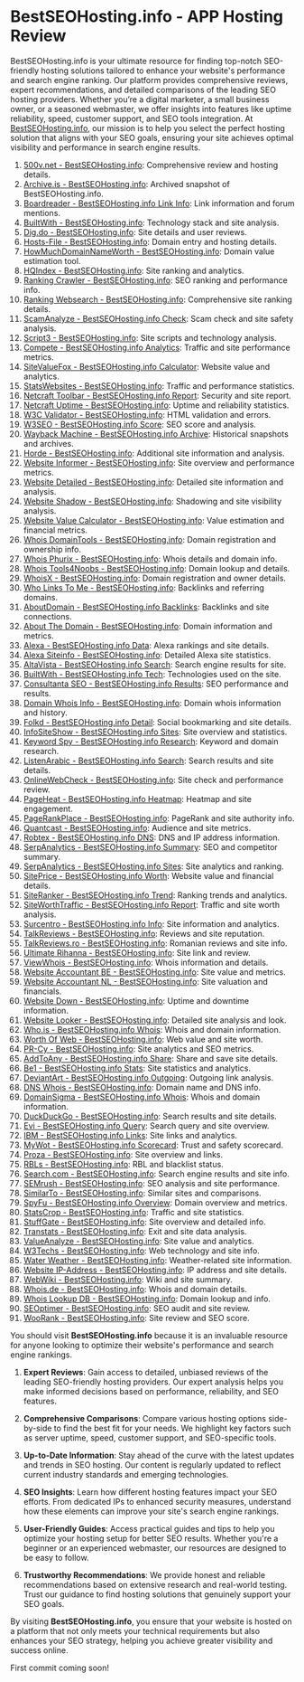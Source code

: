 # BestSEOHosting.info - APP Hosting Review
BestSEOHosting.info is your ultimate resource for finding top-notch SEO-friendly hosting solutions tailored to enhance your website's performance and search engine ranking. Our platform provides comprehensive reviews, expert recommendations, and detailed comparisons of the leading SEO hosting providers. Whether you’re a digital marketer, a small business owner, or a seasoned webmaster, we offer insights into features like uptime reliability, speed, customer support, and SEO tools integration. At [BestSEOHosting.info](https://bestseohosting.info), our mission is to help you select the perfect hosting solution that aligns with your SEO goals, ensuring your site achieves optimal visibility and performance in search engine results.

1. [500v.net - BestSEOHosting.info](http://500v.net/site/bestseohosting.info): Comprehensive review and hosting details.
2. [Archive.is - BestSEOHosting.info](http://archive.is/bestseohosting.info): Archived snapshot of BestSEOHosting.info.
3. [Boardreader - BestSEOHosting.info Link Info](http://boardreader.com/linkinfo/bestseohosting.info): Link information and forum mentions.
4. [BuiltWith - BestSEOHosting.info](http://builtwith.com/bestseohosting.info): Technology stack and site analysis.
5. [Dig.do - BestSEOHosting.info](http://dig.do/bestseohosting.info): Site details and user reviews.
6. [Hosts-File - BestSEOHosting.info](http://hosts-file.net/default.asp?s=bestseohosting.info): Domain entry and hosting details.
7. [HowMuchDomainNameWorth - BestSEOHosting.info](http://howmuchdomainnameworth.com/process.php?q=bestseohosting.info): Domain value estimation tool.
8. [HQIndex - BestSEOHosting.info](http://hqindex.org/bestseohosting.info): Site ranking and analytics.
9. [Ranking Crawler - BestSEOHosting.info](http://ranking.crawler.com/SiteInfo.aspx?url=bestseohosting.info): SEO ranking and performance info.
10. [Ranking Websearch - BestSEOHosting.info](http://ranking.websearch.com/siteinfo.aspx?url=bestseohosting.info): Comprehensive site ranking details.
11. [ScamAnalyze - BestSEOHosting.info Check](http://scamanalyze.com/check/bestseohosting.info): Scam check and site safety analysis.
12. [Script3 - BestSEOHosting.info](http://script3.prothemes.biz/bestseohosting.info): Site scripts and technology analysis.
13. [Compete - BestSEOHosting.info Analytics](http://siteanalytics.compete.com/bestseohosting.info/): Traffic and site performance metrics.
14. [SiteValueFox - BestSEOHosting.info Calculator](http://sitevaluefox.com/website-value-calculator/show.php?url=bestseohosting.info): Website value and analytics.
15. [StatsWebsites - BestSEOHosting.info](http://statswebsites.com/bestseohosting.info): Traffic and performance statistics.
16. [Netcraft Toolbar - BestSEOHosting.info Report](http://toolbar.netcraft.com/site_report?url=bestseohosting.info): Security and site report.
17. [Netcraft Uptime - BestSEOHosting.info](http://uptime.netcraft.com/up/graph?site=bestseohosting.info): Uptime and reliability statistics.
18. [W3C Validator - BestSEOHosting.info](http://validator.w3.org/check?uri=bestseohosting.info): HTML validation and errors.
19. [W3SEO - BestSEOHosting.info Score](http://w3seo.info/WSZScore/bestseohosting.info): SEO score and analysis.
20. [Wayback Machine - BestSEOHosting.info Archive](http://web.archive.org/web/*/bestseohosting.info): Historical snapshots and archives.
21. [Horde - BestSEOHosting.info](http://web.horde.to/bestseohosting.info): Additional site information and analysis.
22. [Website Informer - BestSEOHosting.info](http://website.informer.com/bestseohosting.info): Site overview and performance metrics.
23. [Website Detailed - BestSEOHosting.info](http://websitedetailed.com/bestseohosting.info): Detailed site information and analysis.
24. [Website Shadow - BestSEOHosting.info](http://websiteshadow.com/bestseohosting.info): Shadowing and site visibility analysis.
25. [Website Value Calculator - BestSEOHosting.info](http://websitevaluecalculator.org/bestseohosting.info): Value estimation and financial metrics.
26. [Whois DomainTools - BestSEOHosting.info](http://whois.domaintools.com/bestseohosting.info): Domain registration and ownership info.
27. [Whois Phurix - BestSEOHosting.info](http://whois.phurix.co.uk/bestseohosting.info): Whois details and domain info.
28. [Whois Tools4Noobs - BestSEOHosting.info](http://whois.tools4noobs.com/info/bestseohosting.info): Domain lookup and details.
29. [WhoisX - BestSEOHosting.info](http://whoisx.co.uk/bestseohosting.info): Domain registration and owner details.
30. [Who Links To Me - BestSEOHosting.info](http://wholinkstome.com/url/bestseohosting.info): Backlinks and referring domains.
31. [AboutDomain - BestSEOHosting.info Backlinks](http://www.aboutdomain.org/backlinks/bestseohosting.info/): Backlinks and site connections.
32. [About The Domain - BestSEOHosting.info](http://www.aboutthedomain.com/bestseohosting.info): Domain information and metrics.
33. [Alexa - BestSEOHosting.info Data](http://www.alexa.com/data/details/?url=bestseohosting.info): Alexa rankings and site details.
34. [Alexa Siteinfo - BestSEOHosting.info](http://www.alexa.com/siteinfo/bestseohosting.info): Detailed Alexa site statistics.
35. [AltaVista - BestSEOHosting.info Search](http://www.altavista.com/yhs/search?fr=altavista&itag=ody&kgs=0&kls=0&q=site:bestseohosting.info): Search engine results for site.
36. [BuiltWith - BestSEOHosting.info Tech](http://www.builtwith.com/bestseohosting.info): Technologies used on the site.
37. [Consultanta SEO - BestSEOHosting.info Results](http://www.consultanta-seo.ro/results/bestseohosting.info): SEO performance and results.
38. [Domain Whois Info - BestSEOHosting.info](http://www.domainwhoisinfo.com/bestseohosting.info): Domain whois information and history.
39. [Folkd - BestSEOHosting.info Detail](http://www.folkd.com/detail/bestseohosting.info): Social bookmarking and site details.
40. [InfoSiteShow - BestSEOHosting.info Sites](http://www.infositeshow.com/sites/bestseohosting.info): Site overview and statistics.
41. [Keyword Spy - BestSEOHosting.info Research](http://www.keywordspy.com/research/search.aspx?q=bestseohosting.info&tab=domain-overview): Keyword and domain research.
42. [ListenArabic - BestSEOHosting.info Search](http://www.listenarabic.com/search?q=bestseohosting.info&sa=Search): Search results and site details.
43. [OnlineWebCheck - BestSEOHosting.info](http://www.onlinewebcheck.com/check.php?url=bestseohosting.info): Site check and performance review.
44. [PageHeat - BestSEOHosting.info Heatmap](http://www.pageheat.com/heat/bestseohosting.info): Heatmap and site engagement.
45. [PageRankPlace - BestSEOHosting.info](http://www.pagerankplace.com/website/bestseohosting.info): PageRank and site authority info.
46. [Quantcast - BestSEOHosting.info](http://www.quantcast.com/bestseohosting.info): Audience and site metrics.
47. [Robtex - BestSEOHosting.info DNS](http://www.robtex.com/dns/bestseohosting.info.html): DNS and IP address information.
48. [SerpAnalytics - BestSEOHosting.info Summary](http://www.serpanalytics.com/#competitor/bestseohosting.info/summary//1): SEO and competitor summary.
49. [SerpAnalytics - BestSEOHosting.info Sites](http://www.serpanalytics.com/sites/bestseohosting.info): Site analytics and ranking.
50. [SitePrice - BestSEOHosting.info Worth](http://www.siteprice.org/website-worth/bestseohosting.info): Website value and financial details.
51. [SiteRanker - BestSEOHosting.info Trend](http://www.siteranker.com/TrankTrend.aspx?url=bestseohosting.info): Ranking trends and analytics.
52. [SiteWorthTraffic - BestSEOHosting.info Report](http://www.siteworthtraffic.com/report/bestseohosting.info): Traffic and site worth analysis.
53. [Surcentro - BestSEOHosting.info Info](http://www.surcentro.com/en/info/bestseohosting.info): Site information and analytics.
54. [TalkReviews - BestSEOHosting.info](http://www.talkreviews.com/bestseohosting.info): Reviews and site reputation.
55. [TalkReviews.ro - BestSEOHosting.info](http://www.talkreviews.ro/bestseohosting.info): Romanian reviews and site info.
56. [Ultimate Rihanna - BestSEOHosting.info](http://www.ultimate-rihanna.com/?url=bestseohosting.info): Site link and review.
57. [ViewWhois - BestSEOHosting.info](http://www.viewwhois.com/bestseohosting.info): Whois information and details.
58. [Website Accountant BE - BestSEOHosting.info](http://www.websiteaccountant.be/bestseohosting.info): Site value and metrics.
59. [Website Accountant NL - BestSEOHosting.info](http://www.websiteaccountant.nl/bestseohosting.info): Site valuation and financials.
60. [Website Down - BestSEOHosting.info](http://www.websitedown.info/bestseohosting.info): Uptime and downtime information.
61. [Website Looker - BestSEOHosting.info](http://www.websitelooker.net/www/bestseohosting.info): Detailed site analysis and look.
62. [Who.is - BestSEOHosting.info Whois](http://www.who.is/whois/bestseohosting.info): Whois and domain information.
63. [Worth Of Web - BestSEOHosting.info](http://www.worthofweb.com/website-value/bestseohosting.info): Web value and site worth.
64. [PR-Cy - BestSEOHosting.info](https://a.pr-cy.ru/bestseohosting.info): Site analytics and SEO metrics.
65. [AddToAny - BestSEOHosting.info Share](https://addtoany.com/share_save?linkname=&linkurl=bestseohosting.info): Share and save site details.
66. [Be1 - BestSEOHosting.info Stats](https://be1.ru/stat/bestseohosting.info): Site statistics and analytics.
67. [DeviantArt - BestSEOHosting.info Outgoing](https://deviantart.com/users/outgoing?bestseohosting.info): Outgoing link analysis.
68. [DNS Whois - BestSEOHosting.info](https://dnswhois.info/bestseohosting.info): Domain name and DNS info.
69. [DomainSigma - BestSEOHosting.info Whois](https://domainsigma.com/whois/bestseohosting.info): Whois and domain information.
70. [DuckDuckGo - BestSEOHosting.info](https://duckduckgo.com/bestseohosting.info?ia=web): Search results and site details.
71. [Evi - BestSEOHosting.info Query](https://evi.com/q/bestseohosting.info): Search query and site overview.
72. [IBM - BestSEOHosting.info Links](https://ibm.com/links/?cc=us&lc=en&prompt=1&url=//bestseohosting.info): Site links and analytics.
73. [MyWot - BestSEOHosting.info Scorecard](https://mywot.com/en/scorecard/bestseohosting.info): Trust and safety scorecard.
74. [Proza - BestSEOHosting.info](https://proza.ru/go/bestseohosting.info): Site overview and links.
75. [RBLs - BestSEOHosting.info](https://rbls.org/bestseohosting.info): RBL and blacklist status.
76. [Search.com - BestSEOHosting.info](https://search.com/search?q=bestseohosting.info): Search engine results and site info.
77. [SEMrush - BestSEOHosting.info](https://semrush.com/info/bestseohosting.info): SEO analysis and site performance.
78. [SimilarTo - BestSEOHosting.info](https://similarto.us/bestseohosting.info): Similar sites and comparisons.
79. [SpyFu - BestSEOHosting.info Overview](https://spyfu.com/overview/domain?query=bestseohosting.info): Domain overview and metrics.
80. [StatsCrop - BestSEOHosting.info](https://statscrop.com/www/bestseohosting.info): Traffic and site statistics.
81. [StuffGate - BestSEOHosting.info](https://stuffgate.com/bestseohosting.info): Site overview and detailed info.
82. [Transtats - BestSEOHosting.info](https://transtats.bts.gov/exit.asp?url=bestseohosting.info): Exit and site data analysis.
83. [ValueAnalyze - BestSEOHosting.info](https://valueanalyze.com/show.php?url=bestseohosting.info): Site value and analytics.
84. [W3Techs - BestSEOHosting.info](https://w3techs.com/sites/info/bestseohosting.info): Web technology and site info.
85. [Water Weather - BestSEOHosting.info](https://water.weather.gov/ahps2/nwsexit.php?url=bestseohosting.info): Weather-related site information.
86. [Website IP-Address - BestSEOHosting.info](https://website.ip-adress.com/bestseohosting.info): IP address and site details.
87. [WebWiki - BestSEOHosting.info](https://webwiki.de/bestseohosting.info): Wiki and site summary.
88. [Whois.de - BestSEOHosting.info](https://whois.de/bestseohosting.info): Whois and domain details.
89. [Whois Lookup DB - BestSEOHosting.info](https://whoislookupdb.com/whois-bestseohosting.info): Domain lookup and info.
90. [SEOptimer - BestSEOHosting.info](https://www.seoptimer.com/bestseohosting.info): SEO audit and site review.
91. [WooRank - BestSEOHosting.info](https://www.woorank.com/en/www/bestseohosting.info): Site review and SEO score.

You should visit **BestSEOHosting.info** because it is an invaluable resource for anyone looking to optimize their website's performance and search engine rankings.

1. **Expert Reviews**: Gain access to detailed, unbiased reviews of the leading SEO-friendly hosting providers. Our expert analysis helps you make informed decisions based on performance, reliability, and SEO features.

2. **Comprehensive Comparisons**: Compare various hosting options side-by-side to find the best fit for your needs. We highlight key factors such as server uptime, speed, customer support, and SEO-specific tools.

3. **Up-to-Date Information**: Stay ahead of the curve with the latest updates and trends in SEO hosting. Our content is regularly updated to reflect current industry standards and emerging technologies.

4. **SEO Insights**: Learn how different hosting features impact your SEO efforts. From dedicated IPs to enhanced security measures, understand how these elements can improve your site's search engine rankings.

5. **User-Friendly Guides**: Access practical guides and tips to help you optimize your hosting setup for better SEO results. Whether you're a beginner or an experienced webmaster, our resources are designed to be easy to follow.

6. **Trustworthy Recommendations**: We provide honest and reliable recommendations based on extensive research and real-world testing. Trust our guidance to find hosting solutions that genuinely support your SEO goals.

By visiting **BestSEOHosting.info**, you ensure that your website is hosted on a platform that not only meets your technical requirements but also enhances your SEO strategy, helping you achieve greater visibility and success online.

First commit coming soon!

